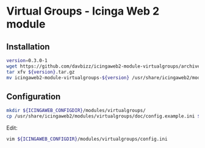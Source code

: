 # Virtual Groups - Icinga Web 2 module

## Installation

```bash
version=0.3.0-1
wget https://github.com/davbizz/icingaweb2-module-virtualgroups/archive/${version}.tar.gz
tar xfv ${version}.tar.gz
mv icingaweb2-module-virtualgroups-${version} /usr/share/icingaweb2/modules/virtualgroups
```

## Configuration

```bash
mkdir ${ICINGAWEB_CONFIGDIR}/modules/virtualgroups/
cp /usr/share/icingaweb2/modules/virtualgroups/doc/config.example.ini ${ICINGAWEB_CONFIGDIR}/modules/virtualgroups/config.ini
```

Edit:
```bash
vim ${ICINGAWEB_CONFIGDIR}/modules/virtualgroups/config.ini
```